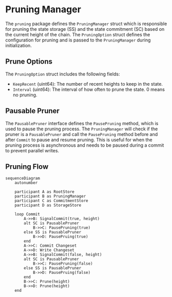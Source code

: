 # Pruning Manager

The `pruning` package defines the `PruningManager` struct which is responsible for
pruning the state storage (SS) and the state commitment (SC) based on the current
height of the chain. The `PruningOption` struct defines the configuration for pruning
and is passed to the `PruningManager` during initialization.

## Prune Options

The `PruningOption` struct includes the following fields:

* `KeepRecent` (uint64): The number of recent heights to keep in the state.
* `Interval` (uint64): The interval of how often to prune the state. 0 means no pruning.

## Pausable Pruner

The `PausablePruner` interface defines the `PausePruning` method, which is used to pause
the pruning process. The `PruningManager` will check if the pruner is a `PausablePruner`
and call the `PausePruning` method before and after `Commit` to pause and resume pruning.
This is useful for when the pruning process is asynchronous and needs to be paused during
a commit to prevent parallel writes.

## Pruning Flow

```mermaid
sequenceDiagram
    autonumber

    participant A as RootStore
    participant B as PruningManager
    participant C as CommitmentStore
    participant D as StorageStore

    loop Commit
        A->>B: SignalCommit(true, height)
        alt SC is PausablePruner
            B->>C: PausePruning(true)
        else SS is PausablePruner
            B->>D: PausePruing(true)
        end
        A->>C: Commit Changeset
        A->>D: Write Changeset
        A->>B: SignalCommit(false, height)
        alt SC is PausablePruner
            B->>C: PausePruning(false)
        else SS is PausablePruner
            B->>D: PausePruing(false)
        end
        B->>C: Prune(height)
        B->>D: Prune(height)
    end
```

